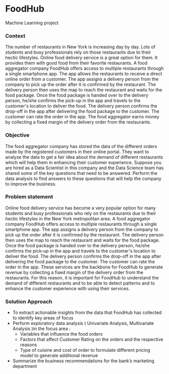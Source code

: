 # FoodHub
Machine Learning project 
### Context
The number of restaurants in New York is increasing day by day. Lots of students and busy professionals rely on those restaurants due to their hectic lifestyles. Online food delivery service is a great option for them. It provides them with good food from their favorite restaurants. A food aggregator company FoodHub offers access to multiple restaurants through a single smartphone app.
The app allows the restaurants to receive a direct online order from a customer. The app assigns a delivery person from the company to pick up the order after it is confirmed by the restaurant. The delivery person then uses the map to reach the restaurant and waits for the food package. Once the food package is handed over to the delivery person, he/she confirms the pick-up in the app and travels to the customer's location to deliver the food. The delivery person confirms the drop-off in the app after delivering the food package to the customer. The customer can rate the order in the app. The food aggregator earns money by collecting a fixed margin of the delivery order from the restaurants.
### Objective
The food aggregator company has stored the data of the different orders made by the registered customers in their online portal. They want to analyze the data to get a fair idea about the demand of different restaurants which will help them in enhancing their customer experience. Suppose you are hired as a Data Scientist in this company and the Data Science team has shared some of the key questions that need to be answered. Perform the data analysis to find answers to these questions that will help the company to improve the business. 
### Problem statement
Online food delivery service has become a very popular option for many students and busy professionals who rely on the restaurants due to their hectic lifestyles in the New York metropolitan area. A food aggregator company FoodHub offers access to multiple restaurants through a single smartphone app. The app assigns a delivery person from the company to pick up the order after it is confirmed by the restaurant. The delivery person then uses the map to reach the restaurant and waits for the food package. Once the food package is handed over to the delivery person, he/she confirms the pick-up in the app and travels to the customer's location to deliver the food. The delivery person confirms the drop-off in the app after delivering the food package to the customer. The customer can rate the order in the app. These services are the backbone for FoodHub to generate revenue by collecting a fixed margin of the delivery order from the restaurants. For this reason, it is important for FoodHub to understand the demand of different restaurants and to be able to detect patterns and to enhance the customer experience with using their services.
### Solution Approach
* To extract actionable insights from the data that FoodHub has collected to identify key areas of focus
* Perform exploratory data analysis ( Univariate Analysis, Multivariate Analysis )in the focus area :
    * Variables that influence the food orders
    * Factors that affect Customer Rating on the orders and the respective reasons
    * Type of cuisine and cost of order to formulate different pricing model to generate additional revenue
* Summarize the business recommendations for the bank’s marketing department
